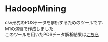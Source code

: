# HadoopMining
csv形式のPOSデータを解析するためのツールです．<br>
M1の演習で作成しました．<br>
このツールを用いたPOSデータ解析結果は[こちら](https://github.com/SoichiSumi/HadoopMining/blob/master/images/AnalysisResults.png)

